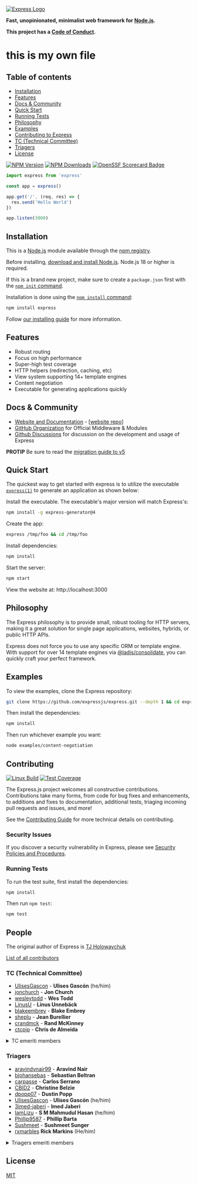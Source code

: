 [![Express Logo](https://i.cloudup.com/zfY6lL7eFa-3000x3000.png)](https://expressjs.com/)

**Fast, unopinionated, minimalist web framework for [Node.js](https://nodejs.org).**

**This project has a [Code of Conduct][].**
# this is my own file
## Table of contents

* [Installation](#Installation)
* [Features](#Features)
* [Docs & Community](#docs--community)
* [Quick Start](#Quick-Start)
* [Running Tests](#Running-Tests)
* [Philosophy](#Philosophy)
* [Examples](#Examples)
* [Contributing to Express](#Contributing)
* [TC (Technical Committee)](#tc-technical-committee)
* [Triagers](#triagers)
* [License](#license)


[![NPM Version][npm-version-image]][npm-url]
[![NPM Downloads][npm-downloads-image]][npm-downloads-url]
[![OpenSSF Scorecard Badge][ossf-scorecard-badge]][ossf-scorecard-visualizer]


```js
import express from 'express'

const app = express()

app.get('/', (req, res) => {
  res.send('Hello World')
})

app.listen(3000)
```

## Installation

This is a [Node.js](https://nodejs.org/en/) module available through the
[npm registry](https://www.npmjs.com/).

Before installing, [download and install Node.js](https://nodejs.org/en/download/).
Node.js 18 or higher is required.

If this is a brand new project, make sure to create a `package.json` first with
the [`npm init` command](https://docs.npmjs.com/creating-a-package-json-file).

Installation is done using the
[`npm install` command](https://docs.npmjs.com/getting-started/installing-npm-packages-locally):

```bash
npm install express
```

Follow [our installing guide](https://expressjs.com/en/starter/installing.html)
for more information.

## Features

  * Robust routing
  * Focus on high performance
  * Super-high test coverage
  * HTTP helpers (redirection, caching, etc)
  * View system supporting 14+ template engines
  * Content negotiation
  * Executable for generating applications quickly

## Docs & Community

  * [Website and Documentation](https://expressjs.com/) - [[website repo](https://github.com/expressjs/expressjs.com)]
  * [GitHub Organization](https://github.com/expressjs) for Official Middleware & Modules
  * [Github Discussions](https://github.com/expressjs/discussions) for discussion on the development and usage of Express

**PROTIP** Be sure to read the [migration guide to v5](https://expressjs.com/en/guide/migrating-5)

## Quick Start

  The quickest way to get started with express is to utilize the executable [`express(1)`](https://github.com/expressjs/generator) to generate an application as shown below:

  Install the executable. The executable's major version will match Express's:

```bash
npm install -g express-generator@4
```

  Create the app:

```bash
express /tmp/foo && cd /tmp/foo
```

  Install dependencies:

```bash
npm install
```

  Start the server:

```bash
npm start
```

  View the website at: http://localhost:3000

## Philosophy

  The Express philosophy is to provide small, robust tooling for HTTP servers, making
  it a great solution for single page applications, websites, hybrids, or public
  HTTP APIs.

  Express does not force you to use any specific ORM or template engine. With support for over
  14 template engines via [@ladjs/consolidate](https://github.com/ladjs/consolidate),
  you can quickly craft your perfect framework.

## Examples

  To view the examples, clone the Express repository:

```bash
git clone https://github.com/expressjs/express.git --depth 1 && cd express
```

  Then install the dependencies:

```bash
npm install
```

  Then run whichever example you want:

```bash
node examples/content-negotiation
```

## Contributing

  [![Linux Build][github-actions-ci-image]][github-actions-ci-url]
  [![Test Coverage][coveralls-image]][coveralls-url]

The Express.js project welcomes all constructive contributions. Contributions take many forms,
from code for bug fixes and enhancements, to additions and fixes to documentation, additional
tests, triaging incoming pull requests and issues, and more!

See the [Contributing Guide](Contributing.md) for more technical details on contributing.

### Security Issues

If you discover a security vulnerability in Express, please see [Security Policies and Procedures](Security.md).

### Running Tests

To run the test suite, first install the dependencies:

```bash
npm install
```

Then run `npm test`:

```bash
npm test
```

## People

The original author of Express is [TJ Holowaychuk](https://github.com/tj)

[List of all contributors](https://github.com/expressjs/express/graphs/contributors)

### TC (Technical Committee)

* [UlisesGascon](https://github.com/UlisesGascon) - **Ulises Gascón** (he/him)
* [jonchurch](https://github.com/jonchurch) - **Jon Church**
* [wesleytodd](https://github.com/wesleytodd) - **Wes Todd**
* [LinusU](https://github.com/LinusU) - **Linus Unnebäck**
* [blakeembrey](https://github.com/blakeembrey) - **Blake Embrey**
* [sheplu](https://github.com/sheplu) - **Jean Burellier**
* [crandmck](https://github.com/crandmck) - **Rand McKinney**
* [ctcpip](https://github.com/ctcpip) - **Chris de Almeida**

<details>
<summary>TC emeriti members</summary>

#### TC emeriti members

  * [dougwilson](https://github.com/dougwilson) - **Douglas Wilson**
  * [hacksparrow](https://github.com/hacksparrow) - **Hage Yaapa**
  * [jonathanong](https://github.com/jonathanong) - **jongleberry**
  * [niftylettuce](https://github.com/niftylettuce) - **niftylettuce**
  * [troygoode](https://github.com/troygoode) - **Troy Goode**
</details>


### Triagers

* [aravindvnair99](https://github.com/aravindvnair99) - **Aravind Nair**
* [bjohansebas](https://github.com/bjohansebas) - **Sebastian Beltran**
* [carpasse](https://github.com/carpasse) - **Carlos Serrano**
* [CBID2](https://github.com/CBID2) - **Christine Belzie**
* [dpopp07](https://github.com/dpopp07) - **Dustin Popp**
* [UlisesGascon](https://github.com/UlisesGascon) - **Ulises Gascón** (he/him)
* [3imed-jaberi](https://github.com/3imed-jaberi) - **Imed Jaberi**
* [IamLizu](https://github.com/IamLizu) - **S M Mahmudul Hasan** (he/him)
* [Phillip9587](https://github.com/Phillip9587) - **Phillip Barta**
* [Sushmeet](https://github.com/Sushmeet) - **Sushmeet Sunger**
* [rxmarbles](https://github.com/rxmarbles) **Rick Markins** (He/him)

<details>
<summary>Triagers emeriti members</summary>

#### Emeritus Triagers

  * [AuggieH](https://github.com/AuggieH) - **Auggie Hudak**
  * [G-Rath](https://github.com/G-Rath) - **Gareth Jones**
  * [MohammadXroid](https://github.com/MohammadXroid) - **Mohammad Ayashi**
  * [NawafSwe](https://github.com/NawafSwe) - **Nawaf Alsharqi**
  * [NotMoni](https://github.com/NotMoni) - **Moni**
  * [VigneshMurugan](https://github.com/VigneshMurugan) - **Vignesh Murugan**
  * [davidmashe](https://github.com/davidmashe) - **David Ashe**
  * [digitaIfabric](https://github.com/digitaIfabric) - **David**
  * [e-l-i-s-e](https://github.com/e-l-i-s-e) - **Elise Bonner**
  * [fed135](https://github.com/fed135) - **Frederic Charette**
  * [firmanJS](https://github.com/firmanJS) - **Firman Abdul Hakim**
  * [getspooky](https://github.com/getspooky) - **Yasser Ameur**
  * [ghinks](https://github.com/ghinks) - **Glenn**
  * [ghousemohamed](https://github.com/ghousemohamed) - **Ghouse Mohamed**
  * [gireeshpunathil](https://github.com/gireeshpunathil) - **Gireesh Punathil**
  * [jake32321](https://github.com/jake32321) - **Jake Reed**
  * [jonchurch](https://github.com/jonchurch) - **Jon Church**
  * [lekanikotun](https://github.com/lekanikotun) - **Troy Goode**
  * [marsonya](https://github.com/marsonya) - **Lekan Ikotun**
  * [mastermatt](https://github.com/mastermatt) - **Matt R. Wilson**
  * [maxakuru](https://github.com/maxakuru) - **Max Edell**
  * [mlrawlings](https://github.com/mlrawlings) - **Michael Rawlings**
  * [rodion-arr](https://github.com/rodion-arr) - **Rodion Abdurakhimov**
  * [sheplu](https://github.com/sheplu) - **Jean Burellier**
  * [tarunyadav1](https://github.com/tarunyadav1) - **Tarun yadav**
  * [tunniclm](https://github.com/tunniclm) - **Mike Tunnicliffe**
  * [enyoghasim](https://github.com/enyoghasim) - **David Enyoghasim**
  * [0ss](https://github.com/0ss) - **Salah**
  * [import-brain](https://github.com/import-brain) - **Eric Cheng** (he/him)
  * [dakshkhetan](https://github.com/dakshkhetan) - **Daksh Khetan** (he/him)
  * [lucasraziel](https://github.com/lucasraziel) - **Lucas Soares Do Rego**
  * [mertcanaltin](https://github.com/mertcanaltin) - **Mert Can Altin**
  
</details>


## License

  [MIT](LICENSE)

[coveralls-image]: https://badgen.net/coveralls/c/github/expressjs/express/master
[coveralls-url]: https://coveralls.io/r/expressjs/express?branch=master
[github-actions-ci-image]: https://badgen.net/github/checks/expressjs/express/master?label=CI
[github-actions-ci-url]: https://github.com/expressjs/express/actions/workflows/ci.yml
[npm-downloads-image]: https://badgen.net/npm/dm/express
[npm-downloads-url]: https://npmcharts.com/compare/express?minimal=true
[npm-url]: https://npmjs.org/package/express
[npm-version-image]: https://badgen.net/npm/v/express
[ossf-scorecard-badge]: https://api.scorecard.dev/projects/github.com/expressjs/express/badge
[ossf-scorecard-visualizer]: https://ossf.github.io/scorecard-visualizer/#/projects/github.com/expressjs/express
[Code of Conduct]: https://github.com/expressjs/express/blob/master/Code-Of-Conduct.md
